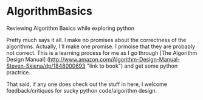 # AlgorithmBasics
Reviewing Algorithm Basics while exploring python

Pretty much says it all. I make no promises about the correctness of the algorithms. Actually, I'll make one promise. I prmoise that they are probably not correct. This is a learning process for me as I go through [The Algorithm Design Manual] (http://www.amazon.com/Algorithm-Design-Manual-Steven-Skiena/dp/1848000693 "link to book") and get some python practrice.

That said, if any one does check out the stuff in here, I welcome feedback/critiques for sucky python code/algorithm design.
